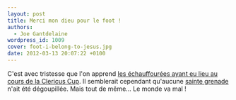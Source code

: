 ```yaml
---
layout: post
title: Merci mon dieu pour le foot !
authors:
  - Joe Gantdelaine
wordpress_id: 1009
cover: foot-i-belong-to-jesus.jpg
date: 2012-03-13 20:07:22 +0100
---
```


C'est avec tristesse que l'on apprend [les échauffourées ayant eu lieu au cours
de la Clericus Cup][1]. Il semblerait cependant qu'aucune [sainte grenade][2]
n'ait été dégoupillée. Mais tout de même… Le monde va mal !

[1]:
  https://www.lemonde.fr/big-browser/article/2012/03/13/bleus-bosses-et-blasphemes-le-vatican-desavoue-sa-competition-de-football_5987468_4832693.html
[2]: https://youtu.be/xOrgLj9lOwk
